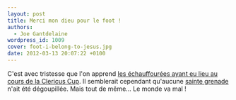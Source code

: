 ```yaml
---
layout: post
title: Merci mon dieu pour le foot !
authors:
  - Joe Gantdelaine
wordpress_id: 1009
cover: foot-i-belong-to-jesus.jpg
date: 2012-03-13 20:07:22 +0100
---
```


C'est avec tristesse que l'on apprend [les échauffourées ayant eu lieu au cours
de la Clericus Cup][1]. Il semblerait cependant qu'aucune [sainte grenade][2]
n'ait été dégoupillée. Mais tout de même… Le monde va mal !

[1]:
  https://www.lemonde.fr/big-browser/article/2012/03/13/bleus-bosses-et-blasphemes-le-vatican-desavoue-sa-competition-de-football_5987468_4832693.html
[2]: https://youtu.be/xOrgLj9lOwk
